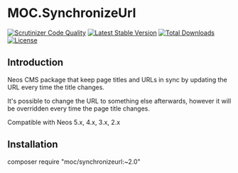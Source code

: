 MOC.SynchronizeUrl
==================

[![Scrutinizer Code Quality](https://scrutinizer-ci.com/g/mocdk/MOC.SynchronizeUrl/badges/quality-score.png?b=master)](https://scrutinizer-ci.com/g/mocdk/MOC.SynchronizeUrl/?branch=master)
[![Latest Stable Version](https://poser.pugx.org/moc/synchronizeurl/v/stable)](https://packagist.org/packages/moc/synchronizeurl)
[![Total Downloads](https://poser.pugx.org/moc/synchronizeurl/downloads)](https://packagist.org/packages/moc/synchronizeurl)
[![License](https://poser.pugx.org/moc/synchronizeurl/license)](https://packagist.org/packages/moc/synchronizeurl)

Introduction
------------

Neos CMS package that keep page titles and URLs in sync by updating the URL every time the title changes.

It's possible to change the URL to something else afterwards, however it will be overridden every time
the page title changes.

Compatible with Neos 5.x, 4.x, 3.x, 2.x

Installation
------------

composer require "moc/synchronizeurl:~2.0"
